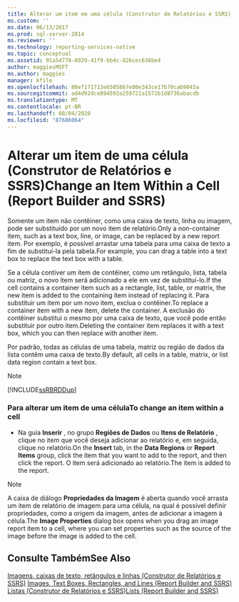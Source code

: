 ```yaml
---
title: Alterar um item em uma célula (Construtor de Relatórios e SSRS) | Microsoft Docs
ms.custom: ''
ms.date: 06/13/2017
ms.prod: sql-server-2014
ms.reviewer: ''
ms.technology: reporting-services-native
ms.topic: conceptual
ms.assetid: 91a54778-8929-41f9-bb4c-826cec636be4
author: maggiesMSFT
ms.author: maggies
manager: kfile
ms.openlocfilehash: 80ef171713e6505867e00e343ce17b70cab9045a
ms.sourcegitcommit: ad4d92dce894592a259721a1571b1d8736abacdb
ms.translationtype: MT
ms.contentlocale: pt-BR
ms.lasthandoff: 08/04/2020
ms.locfileid: "87686064"
---
```

# <a name="change-an-item-within-a-cell-report-builder-and-ssrs"></a><span data-ttu-id="71481-102">Alterar um item de uma célula (Construtor de Relatórios e SSRS)</span><span class="sxs-lookup"><span data-stu-id="71481-102">Change an Item Within a Cell (Report Builder and SSRS)</span></span>
  <span data-ttu-id="71481-103">Somente um item não contêiner, como uma caixa de texto, linha ou imagem, pode ser substituído por um novo item de relatório.</span><span class="sxs-lookup"><span data-stu-id="71481-103">Only a non-container item, such as a text box, line, or image, can be replaced by a new report item.</span></span> <span data-ttu-id="71481-104">Por exemplo, é possível arrastar uma tabela para uma caixa de texto a fim de substituí-la pela tabela.</span><span class="sxs-lookup"><span data-stu-id="71481-104">For example, you can drag a table into a text box to replace the text box with a table.</span></span>  
  
 <span data-ttu-id="71481-105">Se a célula contiver um item de contêiner, como um retângulo, lista, tabela ou matriz, o novo item será adicionado a ele em vez de substituí-lo.</span><span class="sxs-lookup"><span data-stu-id="71481-105">If the cell contains a container item such as a rectangle, list, table, or matrix, the new item is added to the containing item instead of replacing it.</span></span> <span data-ttu-id="71481-106">Para substituir um item por um novo item, exclua o contêiner.</span><span class="sxs-lookup"><span data-stu-id="71481-106">To replace a container item with a new item, delete the container.</span></span> <span data-ttu-id="71481-107">A exclusão do contêiner substitui o mesmo por uma caixa de texto, que você pode então substituir por outro item.</span><span class="sxs-lookup"><span data-stu-id="71481-107">Deleting the container item replaces it with a text box, which you can then replace with another item.</span></span>  
  
 <span data-ttu-id="71481-108">Por padrão, todas as células de uma tabela, matriz ou região de dados da lista contêm uma caixa de texto.</span><span class="sxs-lookup"><span data-stu-id="71481-108">By default, all cells in a table, matrix, or list data region contain a text box.</span></span>  
  
> [!NOTE]  
>  [!INCLUDE[ssRBRDDup](../../includes/ssrbrddup-md.md)]  
  
### <a name="to-change-an-item-within-a-cell"></a><span data-ttu-id="71481-109">Para alterar um item de uma célula</span><span class="sxs-lookup"><span data-stu-id="71481-109">To change an item within a cell</span></span>  
  
-   <span data-ttu-id="71481-110">Na guia **Inserir** , no grupo **Regiões de Dados** ou **Itens de Relatório** , clique no item que você deseja adicionar ao relatório e, em seguida, clique no relatório.</span><span class="sxs-lookup"><span data-stu-id="71481-110">On the **Insert** tab, in the **Data Regions** or **Report Items** group, click the item that you want to add to the report, and then click the report.</span></span> <span data-ttu-id="71481-111">O item será adicionado ao relatório.</span><span class="sxs-lookup"><span data-stu-id="71481-111">The item is added to the report.</span></span>  
  
> [!NOTE]  
>  <span data-ttu-id="71481-112">A caixa de diálogo **Propriedades da Imagem** é aberta quando você arrasta um item de relatório de imagem para uma célula, na qual é possível definir propriedades, como a origem da imagem, antes de adicionar a imagem à célula.</span><span class="sxs-lookup"><span data-stu-id="71481-112">The **Image Properties** dialog box opens when you drag an image report item to a cell, where you can set properties such as the source of the image before the image is added to the cell.</span></span>  
  
## <a name="see-also"></a><span data-ttu-id="71481-113">Consulte Também</span><span class="sxs-lookup"><span data-stu-id="71481-113">See Also</span></span>  
 <span data-ttu-id="71481-114">[Imagens, caixas de texto, retângulos e linhas &#40;Construtor de Relatórios e SSRS&#41;](rectangles-and-lines-report-builder-and-ssrs.md) </span><span class="sxs-lookup"><span data-stu-id="71481-114">[Images, Text Boxes, Rectangles, and Lines &#40;Report Builder and SSRS&#41;](rectangles-and-lines-report-builder-and-ssrs.md) </span></span>  
 [<span data-ttu-id="71481-115">Listas &#40;Construtor de Relatórios e SSRS&#41;</span><span class="sxs-lookup"><span data-stu-id="71481-115">Lists &#40;Report Builder and SSRS&#41;</span></span>](tables-matrices-and-lists-report-builder-and-ssrs.md)  
  
  

